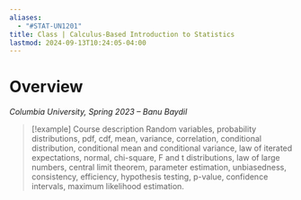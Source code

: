 ```yaml
---
aliases:
  - "#STAT-UN1201"
title: Class | Calculus-Based Introduction to Statistics
lastmod: 2024-09-13T10:24:05-04:00
---
```

# Overview

*Columbia University, Spring 2023 – Banu Baydil*

>[!example] Course description
>Random variables, probability distributions, pdf, cdf, mean, variance, correlation, conditional distribution, conditional mean and conditional variance, law of iterated expectations, normal, chi-square, F and t distributions, law of large numbers, central limit theorem, parameter estimation, unbiasedness, consistency, efficiency, hypothesis testing, p-value, confidence intervals, maximum likelihood estimation.